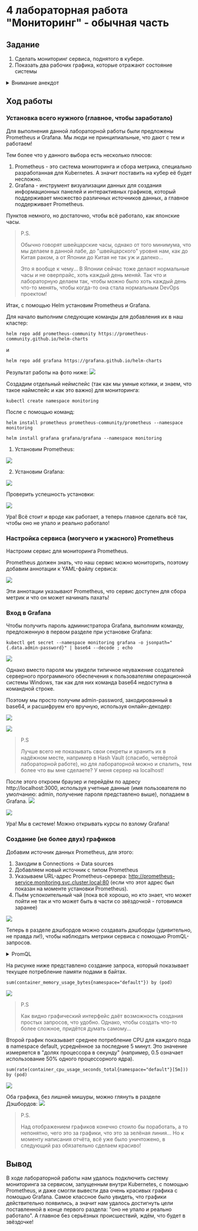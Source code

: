 # 4 лабораторная работа "Мониторинг" - обычная часть

## Задание

1. Сделать мониторинг сервиса, поднятого в кубере.
2. Показать два рабочих графика, которые отражают состояние системы

<details>

<summary>Внимание анекдот</summary>

Преподаватель: Повторяй за мной. Показать

Студент: Показать

Преподаватель: Хотя бы

Студент: Хотя бы

Преподаватель: Два рабочих графика

Студент: Два рабочих графика

Преподаватель: Показать хотя бы два рабочих графика

Студент: Показать два рабочих графика

</details>

## Ход работы

### Установка всего нужного (главное, чтобы заработало)

Для выполнения данной лабораторной работы были предложены Prometheus и Grafana. Мы люди не принципиальные, что дают с тем и работаем!

Тем более что у данного выбора есть несколько плюсов:
1. Prometheus - это система мониторинга и сбора метрика, специально разработанная для Kubernetes. А значит поставить на кубер её будет несложно.
2. Grafana - инструмент визуализации данных для создания информационных панелей и интерактивных графиков, который поддерживает множество различных источников данных, а главное поддерживает Prometheus.

Пунктов немного, но достаточно, чтобы всё работало, как японские часы.

> P.S.
> 
> Обычно говорят швейцарские часы, однако от того минимума, что мы делаем в данной лабе, до "швейцарского" уровня нам, как до Китая раком, а от Японии до Китая не так уж и далеко...
> 
> Это я вообще к чему... В Японии сейчас тоже делают нормальные часы и не оверпрайс, хоть каждый день меняй. Так что и лабораторную делаем так, чтобы можно было хоть каждый день что-то менять, чтобы когда-то она стала нормальным DevOps проектом!

Итак, с помощью Helm установим Prometheus и Grafana. 

Для начало выполним следующие команды для добавления их в наш кластер:

```
helm repo add prometheus-community https://prometheus-community.github.io/helm-charts
```
и
```
helm repo add grafana https://grafana.github.io/helm-charts
```
Результат работы на фото ниже:
![](images/1.png)

Создадим отдельный неймспейс (так как мы умные котики, и знаем, что такое наймспейс и как это важно) для мониторинга:
```
kubectl create namespace monitoring
```

После с помощью команд:

```
helm install prometheus prometheus-community/prometheus --namespace monitoring
```

```
helm install grafana grafana/grafana --namespace monitoring
```

1. Установим Prometheus:

![](images/2.png)

2. Установим Grafana:

![](images/3.png)

Проверить успешность установки:

![](images/4.png)

Ура! Всё стоит и вроде как работает, а теперь главное сделать всё так, чтобы оно не упало и реально работало! 

### Настройка сервиса (могучего и ужасного) Prometheus

Настроим сервис для мониторинга Prometheus. 

Prometheus должен знать, что наш сервис можно мониторить, поэтому добавим аннотации к YAML-файлу сервиса:

![](images/5.png)

Эти аннотации указывают Prometheus, что сервис доступен для сбора метрик и что он может начинать пахать!

### Вход в Grafana

Чтобы получить пароль администратора Grafana, выполним команду, предложенную в первом разделе при установке Grafana:

```
kubectl get secret --namespace monitoring grafana -o jsonpath="{.data.admin-password}" | base64 --decode ; echo
```

![](images/7_1.png)

Однако вместо пароля мы увидели типичное неуважение создателей серверного программного обеспечения к пользователям операционной системы Windows, так как для них команда base64 недоступна в командной строке.

Поэтому мы просто получим admin-password, закодированный в base64, и расшифруем его вручную, используя онлайн-декодер:

![](images/7_2.png)

![](images/8.png)

> P.S
> 
> Лучше всего не показывать свои секреты и хранить их в надёжном месте, например в Hash Vault (спасибо, четвёртой лабораторной работе), но для лабораторной можно и спалить, тем более что вы мне сделаете? У меня сервер на localhost!

После этого откроем браузер и перейдём по адресу http://localhost:3000, используя учетные данные 
(имя пользователя по умолчанию: admin, получение пароля представлено выше), попадаем в Grafana.
![](images/6.png)

![](images/9.png)

Ура! Мы в системе! Можно открывать курсы по взлому Grafana!

### Создание (не более двух) графиков

Добавим источник данных Prometheus, для этого:
1. Заходим в Connections -> Data sources
2. Добавляем новый источник с типом Prometheus
3. Указываем URL-адрес Prometheus-сервера: http://prometheus-service.monitoring.svc.cluster.local:80 (если что этот адрес был показан на моменте установки Prometheus).
4. Пьём успокоительный чай (пока всё хорошо, но кто знает, что может пойти не так и что может быть в части со звёздочкой - готовимся заранее)

![](images/10.png)

Теперь в разделе дэшбордов можно создавать дэшборды (удивительно, не правда ли!), чтобы наблюдать метрики сервиса с помощью PromQL-запросов.

<details>

<summary>PromQL</summary>

PromQL (Prometheus Query Language) - язык запросов для системы мониторинга Prometheus. Он позволяет извлекать, фильтровать и агрегировать метрики, чтобы получить информацию о производительности и статусе систем.

Позволяет:
- Выбирать конкретные метрики по имени и меткам.
- Фильтровать метрики по значениям меток и временным интервалам.
- Агрегировать метрики (например, суммировать, вычислять среднее значение).
- Использовать арифметические операции и логические операторы.
- Использовать встроенные функции (например, rate(), irate(), increase(), quantile()).

В общем, если когда-то работали с SQL-запросами, то здесь почти ничего нового по логике - нет, только по синтаксису.

</details>

На рисунке ниже представлено создание запроса, который показывает текущее потребление памяти подами в байтах.
```
sum(container_memory_usage_bytes{namespace="default"}) by (pod)
```
![](images/11.png)

> P.S
> 
> Как видно графический интерфейс даёт возможность создания простых запросов, что удобно. Однако, чтобы создать что-то более сложное, придётся думать самому...

Второй график показывает среднее потребление CPU для каждого пода в namespace default, усреднённое за последние 5 минут. Это значение измеряется в "долях процессора в секунду" (например, 0.5 означает использование 50% одного процессорного ядра).
```
sum(rate(container_cpu_usage_seconds_total{namespace="default"}[5m])) by (pod)
```
![](images/12.png)

Оба графика, без лишней мишуры, можно глянуть в разделе Дэшбордов:
![](images/13.png)

> P.S.
>
> Над отображением графиков конечно стоило бы поработать, а то непонятно, чего это за графики, что это за зелёная линия... Но к моменту написания отчёта, всё уже было уничтожено, в следующий раз обязательно сделаем красиво!

## Вывод

В ходе лабораторной работы нам удалось подключить систему мониторинга за сервисом, запущенным внутри Kubernetes, с помощью Prometheus, и даже смогли вывести два очень красивых графика с помощью Grafana. Самое классное было увидеть, что графики действительно появились, а значит нам удалось достигнуть цели поставленной в конце первого раздела: "оно не упало и реально работало". А главное без серьёзных происшествий, ждём, что будет в звёздочке!
